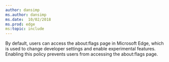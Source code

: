 ```yaml
---
author: dansimp
ms.author: dansimp
ms.date:  10/02/2018
ms.prod: edge
ms:topic: include
---
```


By default, users can access the about:flags page in Microsoft Edge, which is used to change developer settings and enable experimental features. Enabling this policy prevents users from accessing the about:flags page.
